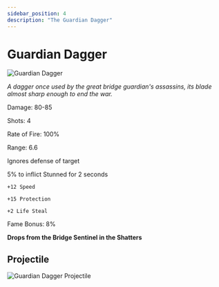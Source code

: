 ```yaml
---
sidebar_position: 4
description: "The Guardian Dagger"
---
```


# Guardian Dagger

![Guardian Dagger](https://vwiki.valorserver.com/api/item/picture/guardian%20dagger)

<i>A dagger once used by the great bridge guardian's assassins, its blade almost sharp enough to end the war.</i>

Damage: 80-85

Shots: 4

Rate of Fire: 100%

Range: 6.6

Ignores defense of target

5% to inflict Stunned for 2 seconds

    +12 Speed
    
    +15 Protection
    
    +2 Life Steal
    
Fame Bonus: 8%

**Drops from the Bridge Sentinel in the Shatters**

## Projectile

![Guardian Dagger Projectile](https://cdn.discordapp.com/attachments/953134990428868629/981723634399866920/guardiandagger.gif)
